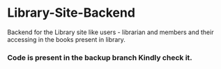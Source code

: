 # Library-Site-Backend
Backend for the Library site like users - librarian and members and their accessing in the books present in library.

### Code is present in the backup branch Kindly check it.
